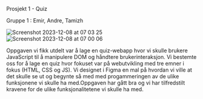 Prosjekt 1 - Quiz 

Gruppe 1 : Emir, Andre, Tamizh

![Screenshot 2023-12-08 at 07 03 25](https://github.com/EmirB08/gruppeprosjekt-quiz/assets/142892269/093840e5-0159-4129-9df5-7b43b54a7755)
![Screenshot 2023-12-08 at 07 00 06](https://github.com/EmirB08/gruppeprosjekt-quiz/assets/142892269/c4d70dae-a531-45a3-95a0-f89e9e54fe40)

Oppgaven vi fikk utdelt var å lage en quiz-webapp hvor vi skulle brukere JavaScript til å manipulere DOM og håndtere brukerinteraksjon. Vi bestemte oss for å lage en quiz hvor fokuset var på webutvikling med tre emner i fokus (HTML, CSS og JS). 
Vi designet i Figma en mal på hvordan vi ville at det skulle se ut og begynte så med med progammeringen av de ulike funksjonene vi skulle ha med.Oppgaven har gått bra og vi har tilfredstilt kravene for de ulike funksjonalitetene vi skulle ha med.




